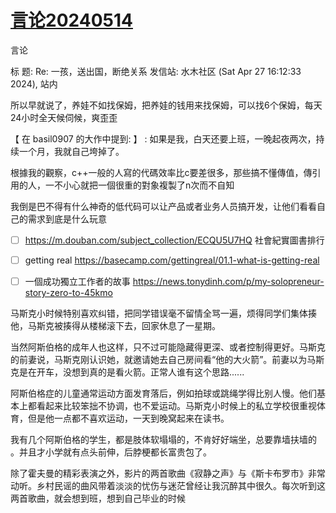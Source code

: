 # [言论20240514](https://github.com/cutepig123/gitblog/issues/73)

言论

标  题: Re: 一孩，送出国，断绝关系
发信站: 水木社区 (Sat Apr 27 16:12:33 2024), 站内

所以早就说了，养娃不如找保姆，把养娃的钱用来找保姆，可以找6个保姆，每天24小时全天候伺候，爽歪歪

【 在 basil0907 的大作中提到: 】
: 如果是我，白天还要上班，一晚起夜两次，持续一个月，我就自己垮掉了。

根據我的觀察，c++一般的人寫的代碼效率比c要差很多，那些搞不懂傳值，傳引用的人，一不小心就把一個很重的對象複製了n次而不自知

我倒是巴不得有什么神奇的低代码可以让产品或者业务人员搞开发，让他们看看自己的需求到底是什么玩意

* [ ] https://m.douban.com/subject_collection/ECQU5U7HQ
  社會紀實圖書排行
* [ ] getting real
  https://basecamp.com/gettingreal/01.1-what-is-getting-real

* [ ] 一個成功獨立工作者的故事
  https://news.tonydinh.com/p/my-solopreneur-story-zero-to-45kmo

马斯克小时候特别喜欢纠错，把同学错误毫不留情全骂一遍，烦得同学们集体揍他，马斯克被揍得从楼梯滚下去，回家休息了一星期。

当然阿斯伯格的成年人也这样，只不过可能隐藏得更深、或者控制得更好。马斯克的前妻说，马斯克刚认识她，就邀请她去自己房间看“他的大火箭”。前妻以为马斯克是在开车，没想到真的是看火箭。正常人谁有这个思路......

阿斯伯格症的儿童通常运动方面发育落后，例如拍球或跳绳学得比别人慢。他们基本上都看起来比较笨拙不协调，也不爱运动。马斯克小时候上的私立学校很重视体育，但是他一点都不喜欢运动，一天到晚窝起来在读书。

我有几个阿斯伯格的学生，都是肢体软塌塌的，不肯好好端坐，总要靠墙扶墙的 。并且才小学就有点头前伸，后脖梗都长富贵包了。

除了霍夫曼的精彩表演之外，影片的两首歌曲《寂静之声》与《斯卡布罗市》非常动听。乡村民谣的曲风带着淡淡的忧伤与迷茫曾经让我沉醉其中很久。每次听到这两首歌曲，就会想到班，想到自己毕业的时候
